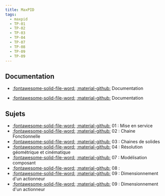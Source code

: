 ```yaml
---
title: MaxPID 
tags:
  - maxpid
  - TP-01
  - TP-02
  - TP-03
  - TP-04
  - TP-07
  - TP-08
  - TP-09
  - TP-09
---
```


[comment]: <> (Généré automatiquement par make_page_systemes.py, creation_fichiers_systemes)

## Documentation 
- [:fontawesome-solid-file-word:](https://github.com/xpessoles/TP_Documents_PSI/raw/master/11_Maxpid/11_Documentation_Maxpid_V2.docx) [:material-github:](https://github.com/xpessoles/TP_Documents_PSI/tree/master/11_Maxpid)   Documentation 

- [:fontawesome-solid-file-word:](https://github.com/xpessoles/TP_Documents_PSI/raw/master/11_MaxpidE/11_MaxPIDE_Documentation.docx) [:material-github:](https://github.com/xpessoles/TP_Documents_PSI/tree/master/11_MaxpidE)   Documentation 

## Sujets 
- [:fontawesome-solid-file-word:](https://github.com/xpessoles/TP_Sujets/raw/main/01_MiseEnService/11_MaxPID_01_MiseEnService.docx) [:material-github:](https://github.com/xpessoles/TP_Sujets/tree/main/01_MiseEnService) 01 : Mise en service
- [:fontawesome-solid-file-word:](https://github.com/xpessoles/TP_Sujets/raw/main/02_ChaineFonctionnelle/11_MaxPID_02_ChaineFonctionnelle.docx) [:material-github:](https://github.com/xpessoles/TP_Sujets/tree/main/02_ChaineFonctionnelle) 02 : Chaine Fonctionnelle
- [:fontawesome-solid-file-word:](https://github.com/xpessoles/TP_Sujets/raw/main/03_ChainesDeSolides/11_MaxPID_03_ChaineDeSolides.docx) [:material-github:](https://github.com/xpessoles/TP_Sujets/tree/main/03_ChainesDeSolides) 03 : Chaines de solides
- [:fontawesome-solid-file-word:](https://github.com/xpessoles/TP_Sujets/raw/main/04_ResolutionCinematique/11_MaxPID_04_ResolutionCinematique.docx) [:material-github:](https://github.com/xpessoles/TP_Sujets/tree/main/04_ResolutionCinematique) 04 : Résolution géométrique et cinématique
- [:fontawesome-solid-file-word:](https://github.com/xpessoles/TP_Sujets/raw/main/07_Modelisation_Composant/11_MaxPID_07_Modelisation_Inertie.docx) [:material-github:](https://github.com/xpessoles/TP_Sujets/tree/main/07_Modelisation_Composant) 07 : Modélisation composant
- [:fontawesome-solid-file-word:](https://github.com/xpessoles/TP_Sujets/raw/main/08_Dimensionnement_Actionneur_Statique/11_MaxPID_09_Dimensionnemennt_Actionneur.docx) [:material-github:](https://github.com/xpessoles/TP_Sujets/tree/main/08_Dimensionnement_Actionneur_Statique) 08 : 
- [:fontawesome-solid-file-word:](https://github.com/xpessoles/TP_Sujets/raw/main/09_Dimensionnement_Actionneur_Dynamique/11_MaxPID_09_Dimensionnement_Actionneur.docx) [:material-github:](https://github.com/xpessoles/TP_Sujets/tree/main/09_Dimensionnement_Actionneur_Dynamique) 09 : Dimensionnement d'un actionneur
- [:fontawesome-solid-file-word:](https://github.com/xpessoles/TP_Sujets/raw/main/09_Dimensionnement_Actionneur_Dynamique/11_MaxPID_09_Dimensionnement_Actionneur_02.docx) [:material-github:](https://github.com/xpessoles/TP_Sujets/tree/main/09_Dimensionnement_Actionneur_Dynamique) 09 : Dimensionnement d'un actionneur
